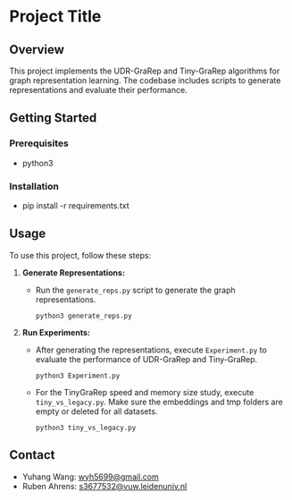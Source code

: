 # Project Title

## Overview
This project implements the UDR-GraRep and Tiny-GraRep algorithms for graph representation learning. The codebase includes scripts to generate representations and evaluate their performance.

## Getting Started

### Prerequisites
- python3

### Installation
- pip install -r requirements.txt

## Usage

To use this project, follow these steps:

1. **Generate Representations:**
   - Run the `generate_reps.py` script to generate the graph representations. 
     ```
     python3 generate_reps.py
     ```

2. **Run Experiments:**
   - After generating the representations, execute `Experiment.py` to evaluate the performance of UDR-GraRep and Tiny-GraRep.
     ```
     python3 Experiment.py
     ```
   - For the TinyGraRep speed and memory size study, execute `tiny_vs_legacy.py`. Make sure the embeddings and tmp folders are empty or deleted for all datasets.
     ```
     python3 tiny_vs_legacy.py
     ```


## Contact
- Yuhang Wang:  wyh5699@gmail.com
- Ruben Ahrens: s3677532@vuw.leidenuniv.nl



